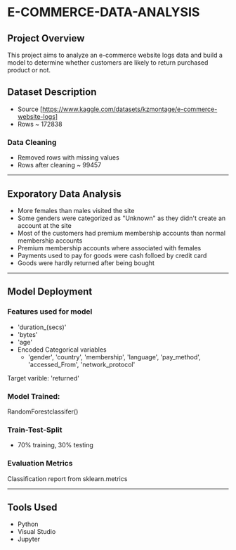 # E-COMMERCE-DATA-ANALYSIS

## Project Overview

This project aims to analyze an e-commerce website logs data and build a model to determine whether customers are likely to return purchased product or not.

## Dataset Description
* Source [https://www.kaggle.com/datasets/kzmontage/e-commerce-website-logs]
* Rows ~ 172838
 ### Data Cleaning 
 * Removed rows with missing values
 * Rows after cleaning ~ 99457

---

## Exporatory Data Analysis
 * More females than males visited the site
 * Some genders were categorized as "Unknown" as they didn't create an account at the site
 * Most of the customers had premium membership accounts than normal membership accounts
 * Premium membership accounts where associated with females
 * Payments used to pay for goods were cash folloed by credit card
 * Goods were hardly returned after being bought
---
## Model Deployment
### Features used for model
* 'duration_(secs)'
* 'bytes'
* 'age'
* Encoded Categorical variables
   * 'gender', 'country', 'membership', 'language', 'pay_method', 'accessed_From', 'network_protocol'
 
 Target varible: 'returned'

 ### Model Trained:
 RandomForestclassifer()

 ### Train-Test-Split
 * 70% training, 30% testing

### Evaluation Metrics
Classification report from sklearn.metrics

---
## Tools Used 
* Python
* Visual Studio
* Jupyter
